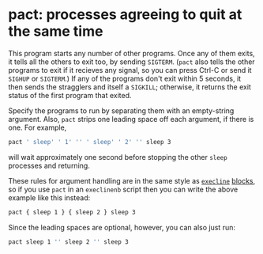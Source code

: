 # pact: processes agreeing to quit at the same time

This program starts any number of other programs. Once any of them exits, it
tells all the others to exit too, by sending `SIGTERM`. (`pact` also tells the
other programs to exit if it recieves any signal, so you can press Ctrl-C or
send it `SIGHUP` or `SIGTERM`.) If any of the programs don't exit within 5
seconds, it then sends the stragglers and itself a `SIGKILL`; otherwise, it
returns the exit status of the first program that exited.

Specify the programs to run by separating them with an empty-string argument.
Also, `pact` strips one leading space off each argument, if there is one. For
example,

```sh
pact ' sleep' ' 1' '' ' sleep' ' 2' '' sleep 3
```

will wait approximately one second before stopping the other `sleep` processes
and returning.

These rules for argument handling are in the same style as
[`execline`][execline] [blocks][], so if you use `pact` in an `execlinenb`
script then you can write the above example like this instead:

```sh
pact { sleep 1 } { sleep 2 } sleep 3
```

[execline]: http://skarnet.org/software/execline/
[blocks]: http://skarnet.org/software/execline/el_semicolon.html

Since the leading spaces are optional, however, you can also just run:

```sh
pact sleep 1 '' sleep 2 '' sleep 3
```
